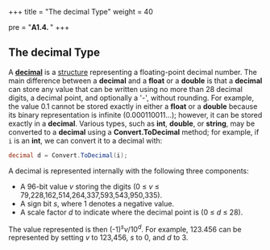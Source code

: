 +++
title = "The decimal Type"
weight = 40

pre = "<b>A1.4. </b>"
+++

## The **decimal** Type

A
[**decimal**](https://docs.microsoft.com/en-us/dotnet/api/system.decimal?view=netframework-4.7.2)
is a [structure](/appendix/syntax/structs) representing
a floating-point decimal number. The main difference between a
**decimal** and a **float** or a **double** is that a **decimal** can
store any value that can be written using no more than 28 decimal
digits, a decimal point, and optionally a '-', without rounding. For
example, the value 0.1 cannot be stored exactly in either a **float** or
a **double** because its binary representation is infinite
(0.000110011...); however, it can be stored exactly in a **decimal**.
Various types, such as **int**, **double**, or **string**, may be
converted to a **decimal** using a **Convert.ToDecimal** method; for
example, if `i` is an **int**, we can convert it to a decimal with:
```C#
decimal d = Convert.ToDecimal(i);
```
A decimal is represented internally with the following three components:

  - A 96-bit value *v* storing the digits
    (0 ≤ *v* ≤ 79,228,162,514,264,337,593,543,950,335).
  - A sign bit *s*, where 1 denotes a negative value.
  - A scale factor *d* to indicate where the decimal point is
    (0 ≤ *d* ≤ 28).

The value represented is then (-1)<sup>*s*</sup>*v*/10<sup>*d*</sup>.
For example, 123.456 can be represented by setting *v* to 123,456,
*s* to 0, and *d* to 3.
